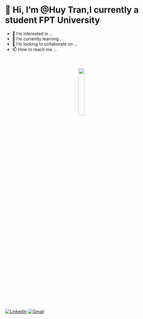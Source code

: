 # 👋 Hi, I’m @Huy Tran,I currently a student FPT University 
- 👀 I’m interested in ...
- 🌱 I’m currently learning ...
- 💞️ I’m looking to collaborate on ...
- 📫 How to reach me ...

<!---
just-doit-hana/just-doit-hana is a ✨ special ✨ repository because its `README.md` (this file) appears on your GitHub profile.
You can click the Preview link to take a look at your changes.
--->

<p align="center">
  <br/>
   <br/>
  <img src="https://media.giphy.com/media/jpVnC65DmYeyRL4LHS/giphy.gif" width="20%">
</p>

[![Linkedin](https://img.shields.io/badge/-LinkedIn-blue?style=flat&logo=Linkedin&logoColor=white)](https://www.linkedin.com/in/leandra-silva-831b891ab/)
[![Gmail](https://img.shields.io/badge/-Gmail-c14438?style=flat&logo=Gmail&logoColor=white)](mailto:leandra.silva@ccc.ufcg.edu.br)
